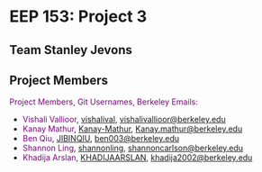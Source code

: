 # EEP 153: Project 3
## Team Stanley Jevons

## Project Members
<span style="color:purple">Project Members, Git Usernames, Berkeley Emails:</span>
- <span style="color:purple">Vishali Vallioor</span>, [vishalival](https://github.com/vishalival), vishalivallioor@berkeley.edu
- <span style="color:purple">Kanay Mathur</span>, [Kanay-Mathur](https://github.com/Kanay-Mathur), Kanay.mathur@berkeley.edu
- <span style="color:purple">Ben Qiu</span>, [JIBINQIU](https://github.com/JIBINQIU), ben003@berkeley.edu
- <span style="color:purple">Shannon Ling</span>, [shannonling](https://github.com/shannonling), shannoncarlson@berkeley.edu
- <span style="color:purple">Khadija Arslan</span>, [KHADIJAARSLAN](https://github.com/KHADIJAARSLAN), khadija2002@berkeley.edu
